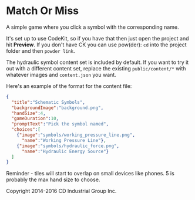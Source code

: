 # Match Or Miss

A simple game where you click a symbol with the corresponding name.

It's set up to use CodeKit, so if you have that then just open the project and hit **Preview**. If you don't have CK you can use pow(der): `cd` into the project folder and then `powder link`.

The hydraulic symbol content set is included by default. If you want to try it out with a different content set, replace the existing `public/content/*` with whatever images and `content.json` you want.

Here's an example of the format for the content file:

```json
{
  "title":"Schematic Symbols",
  "backgroundImage":"background.png",
  "handSize":4,
  "gameDuration":10,
  "promptText":"Pick the symbol named",
  "choices":[
    {"image":"symbols/working_pressure_line.png",
      "name":"Working Pressure Line"},
    {"image":"symbols/hydraulic_force.png",
      "name":"Hydraulic Energy Source"}
  ]
}
```

Reminder - tiles will start to overlap on small devices like phones. 5 is probably the max hand size to choose.


Copyright 2014-2016 CD Industrial Group Inc.
